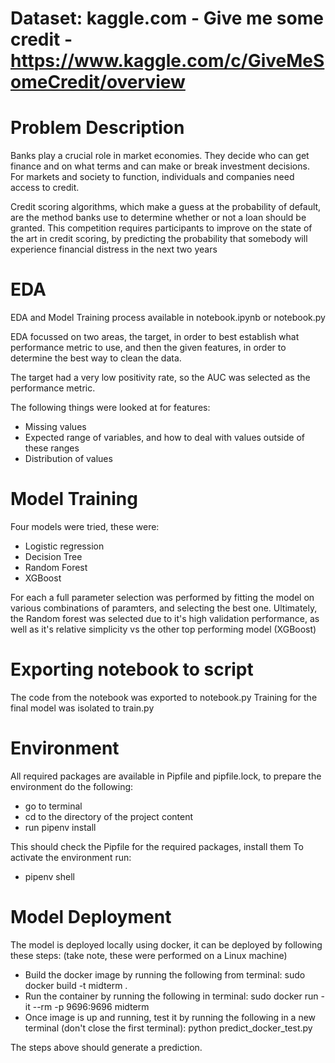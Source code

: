 
# Dataset: kaggle.com - Give me some credit - https://www.kaggle.com/c/GiveMeSomeCredit/overview

# Problem Description
Banks play a crucial role in market economies. They decide who can get finance and on what terms and can make or break investment decisions. For markets and society to function, individuals and companies need access to credit. 

Credit scoring algorithms, which make a guess at the probability of default, are the method banks use to determine whether or not a loan should be granted. This competition requires participants to improve on the state of the art in credit scoring, by predicting the probability that somebody will experience financial distress in the next two years

# EDA
EDA and Model Training process available in notebook.ipynb or notebook.py

EDA focussed on two areas, the target, in order to best establish what performance metric to use, and then the given features, in order to determine the best way to clean the data. 

The target had a very low positivity rate, so the AUC was selected as the performance metric. 

The following things were looked at for features:
- Missing values
- Expected range of variables, and how to deal with values outside of these ranges
- Distribution of values

# Model Training

Four models were tried, these were:
- Logistic regression
- Decision Tree
- Random Forest
- XGBoost

For each a full parameter selection was performed by fitting the model on various combinations of paramters, and selecting the best one. 
Ultimately, the Random forest was selected due to it's high validation performance, as well as it's relative simplicity vs the other top performing model (XGBoost)

# Exporting notebook to script
The code from the notebook was exported to notebook.py
Training for the final model was isolated to train.py

# Environment
All required packages are available in Pipfile and pipfile.lock, to prepare the environment do the following:
- go to terminal
- cd to the directory of the project content
- run pipenv install

This should check the Pipfile for the required packages, install them
To activate the environment run:
- pipenv shell

# Model Deployment
The model is deployed locally using docker, it can be deployed by following these steps: (take note, these were performed on a Linux machine)
- Build the docker image by running the following from terminal: sudo docker build -t midterm .
- Run the container by running the following in terminal: sudo docker run -it --rm -p 9696:9696 midterm
- Once image is up and running, test it by running the following in a new terminal (don't close the first terminal): python predict_docker_test.py

The steps above should generate a prediction.

